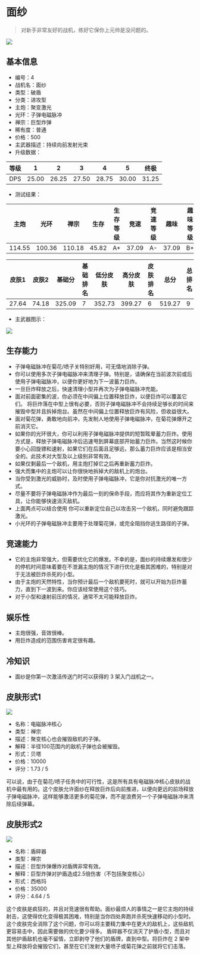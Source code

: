 # 面纱

> 对新手非常友好的战机，练好它保你上元帅是没问题的。

<img src="/ships/ship_4.png" style={{zoom:1}}/>

## 基本信息

- 编号：4
- 战机名：面纱
- 类型：破盾
- 分类：进攻型
- 主炮：聚变激光
- 光环：子弹电磁脉冲
- 禅宗：巨型炸弹
- 稀有度：普通
- 价格：500
- 主武器描述：持续向前发射光束
- 升级数据：

| 等级 | 1 | 2 | 3 | 4 | 5 | 终极 |
|--|--|--|--|--|--|--|
| DPS | 25.00 | 26.25 | 27.50 | 28.75 | 30.00 | 31.25 |

- 测试结果：

| 主炮 | 光环 | 禅宗 | 生存 | 生存等级 | 竞速 | 竞速等级 | 趣味 | 趣味等级 |
|--|--|--|--|--|--|--|--|--|
| 114.55 | 100.36 | 110.18 | 45.82 | A+ | 37.09 | A- | 37.09 | B+ |

| 皮肤1 | 皮肤2 | 基础分 | 基础排名 | 低分皮肤 | 高分皮肤 | 皮肤排名 | 总分 | 总排名 |
|--|--|--|--|--|--|--|--|--|
| 27.64 | 74.18 | 325.09 | 7 | 352.73 | 399.27 | 6 | 519.27 | 9 |

- 主武器图示：

<img src="/illustration/main_4.gif" style={{zoom:1}}/>

## 生存能力

- 子弹电磁脉冲在菊花/喷子关特别好用，可无情地消除子弹。
- 你可以使用多次子弹电磁脉冲来清理子弹。特别是，请确保在当前波次前或后使用子弹电磁脉冲，以便你更好地为下一波蓄力巨炸。
- 一旦巨炸释放之后，快速清理小型并再次为子弹电磁脉冲充能。
- 面对前面密集的波，你必须在中间偏上位置释放巨炸，以便巨炸可以覆盖它们。 将巨炸落在中型上很有必要，否则子弹电磁脉冲不会持续足够长的时间来摧毁中型并且拆掉炮台。虽然在中间偏上位置释放巨炸有风险，但收益很大。
- 面对菊花弹，勇敢地向前冲，先发制人地使用子弹电磁脉冲，在菊花弹爆开之前消灭它。
- 如果你的光环很大，你可以利用子弹电磁脉冲提供的短暂眩晕蓄力巨炸。使用方式是，释放子弹电磁脉冲后迅速甩到屏幕底部开始蓄力巨炸。当然这时候你要小心回旋镖和速射，如果它们在后面且足够远，那么蓄力巨炸应该是相当安全的。此技术对大型及以上级别非常有效。
- 如果仅剩最后一个敌机，用主炮打掉它之后再重新蓄力巨炸。
- 强大而集中的主炮可以让你很快地拆掉大的敌机上的炮台。
- 当你受到激光的威胁时，及时使用子弹电磁脉冲，它是你对抗激光的唯一方式。
- 尽量不要将子弹电磁脉冲作为最后一刻的保命手段，而应将其作为重新定位工具，让你能够快速消灭敌机。
- 上面两点可以结合使用 你可以重新定位自己以攻击另一个敌机，同时避免跟踪激光。
- 小光环的子弹电磁脉冲主要用于处理菊花弹，或完全阻挡你逃生路径的子弹。

## 竞速能力

- 它的主炮非常强大，但需要优化它的爆发。不幸的是，面纱的持续爆发和很少的停机时间意味着要在不泄漏主炮的情况下进行优化是极其困难的，特别是对于无法被巨炸杀死的小型。
- 由于主炮的天然特性，当你预计最后一个敌机要死时，就可以开始为巨炸蓄力，直到下一波到来。你应该经常使用这个技巧。
- 对于小型和速射前压的情况，通常不太可能释放巨炸。

## 娱乐性

- 主炮很强，音效很棒。
- 用巨炸造成的范围伤害肯定很有趣。

## 冷知识

- 面纱是你第一次激活传送门时可以获得的 3 架入门战机之一。

## 皮肤形式1

<img src="/ships/ship_4_apex_1.png" style={{zoom:1}}/>

- 名称：电磁脉冲核心
- 类型：禅宗
- 描述：聚变核心也会摧毁敌机的子弹。
- 解释：半径100范围内的敌机子弹也会被摧毁。
- 形式：贝塔
- 价格：10000
- 评分：1.73 / 5

可以说，由于在菊花/喷子任务中的可行性，这是所有具有电磁脉冲核心皮肤的战机中最有用的。这个皮肤允许面纱在释放巨炸后向前推进，以便向更远的前场释放子弹电磁脉冲，这样能够激活更多的菊花弹，而不是浪费另一个子弹电磁脉冲来清除后续弹幕。

## 皮肤形式2

<img src="/ships/ship_4_apex_2.png" style={{zoom:1}}/>

- 名称：盾碎器
- 类型：禅宗
- 描述：巨型炸弹爆炸对盾牌非常有效。
- 解释：巨型炸弹对护盾造成2.5倍伤害（不包括聚变核心）
- 形式：西格玛
- 价格：35000
- 评分：4.64 / 5

这个皮肤是疯狂的，并且对竞速很有帮助。面纱最烦人的事情之一是它主炮的持续射击，这使得优化变得极其困难，特别是当你四处奔跑并杀死快速移动的小型时。这个皮肤完全消除了这个问题，你可以将主要精力集中在更大的敌机上，这些敌机更容易击中，因此需要做的优化要少得多。 盾碎器不仅消灭了护盾小型，而且对其他护盾敌机也毫不留情，立即剥夺了他们的盾牌，直到中型。将巨炸在 2 架中型上释放将会摧毁它们，甚至在它们发射大量喷子或菊花弹之前就将它们击落。
